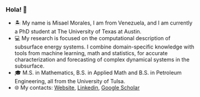 ### Hola! 👋

- 🏝  My name is Misael Morales, I am from Venezuela, and I am currently a PhD student at The University of Texas at Austin. 
- 💻  My research is focused on the computational description of subsurface energy systems. I combine domain-specific knowledge with tools from machine learning, math and statistics, for accurate characterization and forecasting of complex dynamical systems in the subsurface. 
- 🎓  M.S. in Mathematics, B.S. in Applied Math and B.S. in Petroleum Engineering, all from the University of Tulsa.
- 🌐  My contacts: [Website](https://sites.google.com/view/misaelmmorales), [Linkedin](https://www.linkedin.com/in/misaelmmorales/), [Google Scholar](https://scholar.google.com/citations?user=wDcnKRUAAAAJ&hl=en)

<!---
![GitHub stats](https://github-readme-stats.vercel.app/api?username=misaelmmorales&show_icons=true&hide_rank=true&count_private=true&custom_title=Github%20Stats&disable_animations=true)
![Top Langs](https://github-readme-stats.vercel.app/api/top-langs/?username=misaelmmorales&layout=compact&langs_count=10)
--->


<!--
<img src="https://github-readme-stats.vercel.app/api/top-langs?username=misaelmmorales&show_icons=true&locale=en&layout=compact&theme=chartreuse-dark" alt="ovi" />

**misaelmmorales/misaelmmorales** is a ✨ _special_ ✨ repository because its `README.md` (this file) appears on your GitHub profile.
Here are some ideas to get you started:
- 🔭 I’m currently working on ...
- 🌱 I’m currently learning ...
- 👯 I’m looking to collaborate on ...
- 🤔 I’m looking for help with ...
- 💬 Ask me about ...
- 📫 How to reach me: ...
- 😄 Pronouns: ...
- ⚡ Fun fact: ...

-->
